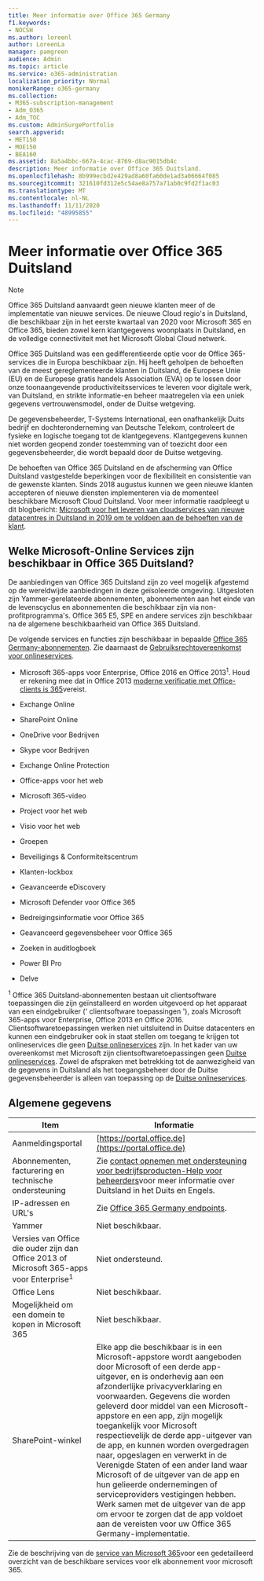 ```yaml
---
title: Meer informatie over Office 365 Germany
f1.keywords:
- NOCSH
ms.author: loreenl
author: LoreenLa
manager: pamgreen
audience: Admin
ms.topic: article
ms.service: o365-administration
localization_priority: Normal
monikerRange: o365-germany
ms.collection:
- M365-subscription-management
- Adm_O365
- Adm_TOC
ms.custom: AdminSurgePortfolio
search.appverid:
- MET150
- MOE150
- BEA160
ms.assetid: 8a5a4bbc-667a-4cac-8769-d8ac9015db4c
description: Meer informatie over Office 365 Duitsland.
ms.openlocfilehash: 8b999ecbd2e429ad8a60fa60de1ad3a06664f085
ms.sourcegitcommit: 321610fd312e5c54ae8a757a71ab0c9fd2f1ac03
ms.translationtype: MT
ms.contentlocale: nl-NL
ms.lasthandoff: 11/11/2020
ms.locfileid: "48995855"
---
```

# <a name="learn-about-office-365-germany"></a>Meer informatie over Office 365 Duitsland

> [!NOTE]
> Office 365 Duitsland aanvaardt geen nieuwe klanten meer of de implementatie van nieuwe services. De nieuwe Cloud regio's in Duitsland, die beschikbaar zijn in het eerste kwartaal van 2020 voor Microsoft 365 en Office 365, bieden zowel kern klantgegevens woonplaats in Duitsland, en de volledige connectiviteit met het Microsoft Global Cloud netwerk.

Office 365 Duitsland was een gedifferentieerde optie voor de Office 365-services die in Europa beschikbaar zijn. Hij heeft geholpen de behoeften van de meest gereglementeerde klanten in Duitsland, de Europese Unie (EU) en de Europese gratis handels Association (EVA) op te lossen door onze toonaangevende productiviteitsservices te leveren voor digitale werk, van Duitsland, en strikte informatie-en beheer maatregelen via een uniek gegevens vertrouwensmodel, onder de Duitse wetgeving.
  
De gegevensbeheerder, T-Systems International, een onafhankelijk Duits bedrijf en dochteronderneming van Deutsche Telekom, controleert de fysieke en logische toegang tot de klantgegevens. Klantgegevens kunnen niet worden geopend zonder toestemming van of toezicht door een gegevensbeheerder, die wordt bepaald door de Duitse wetgeving.
  
De behoeften van Office 365 Duitsland en de afscherming van Office Duitsland vastgestelde beperkingen voor de flexibiliteit en consistentie van de gewenste klanten. Sinds 2018 augustus kunnen we geen nieuwe klanten accepteren of nieuwe diensten implementeren via de momenteel beschikbare Microsoft Cloud Duitsland. Voor meer informatie raadpleegt u dit blogbericht: [Microsoft voor het leveren van cloudservices van nieuwe datacentres in Duitsland in 2019 om te voldoen aan de behoeften van de klant](https://go.microsoft.com/fwlink/p/?linkid=839016).
  
## <a name="which-microsoft-online-services-are-available-in-office-365-germany"></a>Welke Microsoft-Online Services zijn beschikbaar in Office 365 Duitsland?

De aanbiedingen van Office 365 Duitsland zijn zo veel mogelijk afgestemd op de wereldwijde aanbiedingen in deze geïsoleerde omgeving. Uitgesloten zijn Yammer-gerelateerde abonnementen, abonnementen aan het einde van de levenscyclus en abonnementen die beschikbaar zijn via non-profitprogramma's. Office 365 E5, SPE en andere services zijn beschikbaar na de algemene beschikbaarheid van Office 365 Duitsland. 
  
De volgende services en functies zijn beschikbaar in bepaalde [Office 365 Germany-abonnementen](https://go.microsoft.com/fwlink/p/?linkid=839016). Zie daarnaast de [Gebruiksrechtovereenkomst voor onlineservices](https://microsoftvolumelicensing.com/DocumentSearch.aspx?Mode=3&amp;DocumentTypeId=46).
  
- Microsoft 365-apps voor Enterprise, Office 2016 en Office 2013<sup>1</sup>. Houd er rekening mee dat in Office 2013 [moderne verificatie met Office-clients is 365](https://docs.microsoft.com/microsoft-365/enterprise/modern-auth-for-office-2013-and-2016)vereist.
    
- Exchange Online
    
- SharePoint Online
    
- OneDrive voor Bedrijven
    
- Skype voor Bedrijven
    
- Exchange Online Protection
    
- Office-apps voor het web
    
- Microsoft 365-video
    
- Project voor het web
    
- Visio voor het web
    
- Groepen
    
- Beveiligings &amp; Conformiteitscentrum
    
- Klanten-lockbox
    
- Geavanceerde eDiscovery
    
- Microsoft Defender voor Office 365
    
- Bedreigingsinformatie voor Office 365
    
- Geavanceerd gegevensbeheer voor Office 365
    
- Zoeken in auditlogboek
    
- Power BI Pro
    
- Delve
    
<sup>1</sup> Office 365 Duitsland-abonnementen bestaan uit clientsoftware toepassingen die zijn geïnstalleerd en worden uitgevoerd op het apparaat van een eindgebruiker (' clientsoftware toepassingen '), zoals Microsoft 365-apps voor Enterprise, Office 2013 en Office 2016. Clientsoftwaretoepassingen werken niet uitsluitend in Duitse datacenters en kunnen een eindgebruiker ook in staat stellen om toegang te krijgen tot onlineservices die geen [Duitse onlineservices](https://microsoftvolumelicensing.com/DocumentSearch.aspx?Mode=3&amp;DocumentTypeId=58) zijn. In het kader van uw overeenkomst met Microsoft zijn clientsoftwaretoepassingen geen [Duitse onlineservices](https://microsoftvolumelicensing.com/DocumentSearch.aspx?Mode=3&amp;DocumentTypeId=58). Zowel de afspraken met betrekking tot de aanwezigheid van de gegevens in Duitsland als het toegangsbeheer door de Duitse gegevensbeheerder is alleen van toepassing op de [Duitse onlineservices](https://microsoftvolumelicensing.com/DocumentSearch.aspx?Mode=3&amp;DocumentTypeId=58).
  
## <a name="general-information"></a>Algemene gegevens

|Item|Informatie|
|-----|-----|
|Aanmeldingsportal  <br/> |[https://portal.office.de](https://portal.office.de)  <br/> |
|Abonnementen, facturering en technische ondersteuning  <br/> |Zie [contact opnemen met ondersteuning voor bedrijfsproducten-Help voor beheerders](../contact-support-for-business-products.md)voor meer informatie over Duitsland in het Duits en Engels.  <br/> |
|IP-adressen en URL's  <br/> |Zie [Office 365 Germany endpoints](https://docs.microsoft.com/microsoft-365/enterprise/microsoft-365-germany-endpoints).  <br/> |
|Yammer  <br/> |Niet beschikbaar.  <br/> |
|Versies van Office die ouder zijn dan Office 2013 of Microsoft 365-apps voor Enterprise<sup>1</sup> <br/> |Niet ondersteund.  <br/> |
|Office Lens  <br/> |Niet beschikbaar.  <br/> |
|Mogelijkheid om een domein te kopen in Microsoft 365  <br/> |Niet beschikbaar.  <br/> |
|SharePoint-winkel  <br/> |Elke app die beschikbaar is in een Microsoft-appstore wordt aangeboden door Microsoft of een derde app-uitgever, en is onderhevig aan een afzonderlijke privacyverklaring en voorwaarden. Gegevens die worden geleverd door middel van een Microsoft-appstore en een app, zijn mogelijk toegankelijk voor Microsoft respectievelijk de derde app-uitgever van de app, en kunnen worden overgedragen naar, opgeslagen en verwerkt in de Verenigde Staten of een ander land waar Microsoft of de uitgever van de app en hun gelieerde ondernemingen of serviceproviders vestigingen hebben. Werk samen met de uitgever van de app om ervoor te zorgen dat de app voldoet aan de vereisten voor uw Office 365 Germany-implementatie.  <br/> |
   
Zie de beschrijving van de [service van Microsoft 365](https://docs.microsoft.com/office365/servicedescriptions/office-365-platform-service-description/office-365-platform-service-description)voor een gedetailleerd overzicht van de beschikbare services voor elk abonnement voor microsoft 365.